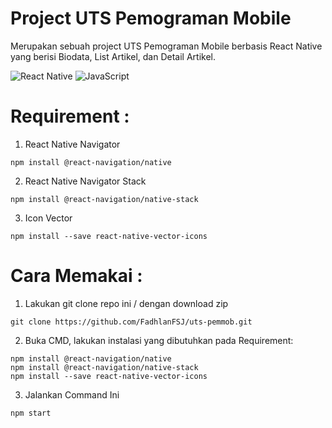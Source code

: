 # Project UTS Pemograman Mobile
Merupakan sebuah project UTS Pemograman Mobile berbasis React Native yang berisi Biodata, List Artikel, dan Detail Artikel.

![React Native](https://img.shields.io/badge/react_native-%2320232a.svg?style=for-the-badge&logo=react&logoColor=%2361DAFB) ![JavaScript](https://img.shields.io/badge/javascript-%23323330.svg?style=for-the-badge&logo=javascript&logoColor=%23F7DF1E)


# Requirement :
1. React Native Navigator 
``` 
npm install @react-navigation/native 
```
2. React Native Navigator Stack
``` 
npm install @react-navigation/native-stack 
```
3. Icon Vector
``` 
npm install --save react-native-vector-icons 
```

# Cara Memakai :
1. Lakukan git clone repo ini / dengan download zip
```
git clone https://github.com/FadhlanFSJ/uts-pemmob.git
```
2. Buka CMD, lakukan instalasi yang dibutuhkan pada Requirement:
```
npm install @react-navigation/native
npm install @react-navigation/native-stack 
npm install --save react-native-vector-icons 
```
3. Jalankan Command Ini
```
npm start
```